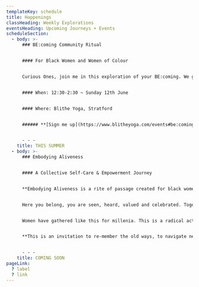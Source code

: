 ```yaml
---
templateKey: schedule
title: Happenings
classHeading: Weekly Explorations
eventsHeading: Upcoming Journeys + Events
scheduleSection:
  - body: >-
      ### BE:coming Community Ritual


      #### For Black Women and Women of Colour


      Curious Ones, join me in this exploration of your BE:coming. We gather at the Supermoon before Summer Solstice, a time when nature comes into full bloom, a flourish of BE:coming. You will be held in a supportive community as I guide you on a journey inwards, through personal and collective inquiry, movement, breathwork and soundscape.


      #### When: 12:30-2:30 ~ Sunday 12th June


      #### Where: Blithe Yoga, Stratford


      ###### **[Sign me up](https://www.blitheyoga.com/events#be:coming-jump)**


      - - -
    title: THIS SUMMER
  - body: >-
      ### Embodying Aliveness


      #### A Collective Self-Care & Empowerment Journey


      **Embodying Aliveness is a rite of passage created for black women and women of colour, who seek space and time to unveil more ease and joy. Join this self-care and empowerment journey to explore embodied heart-centred practice through self-inquiry, movement, breathwork, creative expression and deep rest.** 


      Here you belong, you are seen, heard, valued and celebrated. Together we’ll create a safe and caring community that bears witness to our collective and individual journeys. Each of us giving the other permission to show up, authentically and unapologetically.


      Women have gathered like this for millenia. This is a radical act in today’s world where our minds are overloaded, our bodies marginalised and our emotional wounds neglected. 


      **This is an invitation to re-member the old ways, to navigate new days, embracing the full spectrum of what it feels to be alive.**


      - - -
    title: COMING SOON
pageLink:
  ? label
  ? link
---
```

